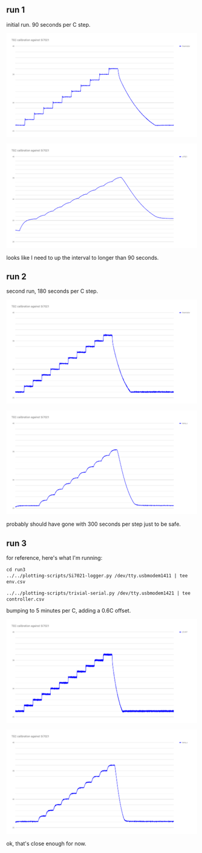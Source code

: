 ## run 1

initial run.  90 seconds per C step.

![](run1/thermistor.png)

![](run1/si7021.png)

looks like I need to up the interval to longer than 90 seconds.

## run 2

second run, 180 seconds per C step.

![](run2/thermistor.png)

![](run2/si7021.png)

probably should have gone with 300 seconds per step just to be safe.

## run 3

for reference, here's what I'm running:

```
cd run3
../../plotting-scripts/Si7021-logger.py /dev/tty.usbmodem1411 | tee env.csv
```

```
../../plotting-scripts/trivial-serial.py /dev/tty.usbmodem1421 | tee controller.csv
```

bumping to 5 minutes per C, adding a 0.6C offset.

![](run3/thermistor.png)

![](run3/si7021.png)

ok, that's close enough for now.
